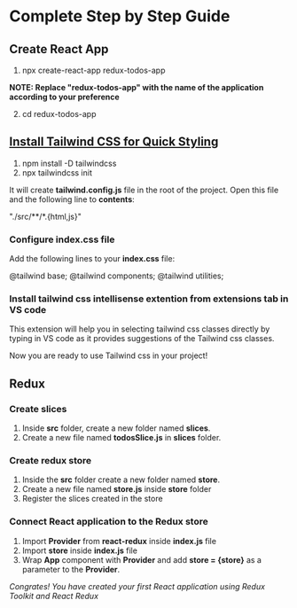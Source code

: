# Complete Step by Step Guide


## Create React App
1. npx create-react-app redux-todos-app

**NOTE: Replace "redux-todos-app" with the name of the application according to your preference**

2. cd redux-todos-app

## [Install Tailwind CSS for Quick Styling](https://tailwindcss.com/docs/installation)
1. npm install -D tailwindcss
2. npx tailwindcss init

It will create **tailwind.config.js** file in the root of the project. Open this file and the following line to **contents**:

"./src/**/*.{html,js}"


### Configure index.css file
Add the following lines to your **index.css** file:

@tailwind base;
@tailwind components;
@tailwind utilities;


### Install **tailwind css intellisense** extention from extensions tab in VS code
This extension will help you in selecting tailwind css classes directly by typing in VS code as it provides suggestions of the Tailwind css classes.

Now you are ready to use Tailwind css in your project!

## Redux
### Create slices
1. Inside **src** folder, create a new folder named **slices**.
2. Create a new file named **todosSlice.js** in **slices** folder.


### Create redux store
1. Inside the **src** folder create a new folder named **store**.
2. Create a new file named **store.js** inside **store** folder
3. Register the slices created in the store

### Connect React application to the Redux store
1. Import **Provider** from **react-redux** inside **index.js** file
2. Import **store** inside **index.js** file
3. Wrap **App** component with **Provider** and add **store = {store}** as a parameter to the **Provider**.

*Congrates! You have created your first React application using Redux Toolkit and React Redux*
